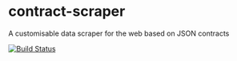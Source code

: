 # contract-scraper

A customisable data scraper for the web based on JSON contracts

[![Build Status](https://travis-ci.org/tamarasaurus/contract-scraper.svg?branch=master)](https://travis-ci.org/tamarasaurus/contract-scraper)
